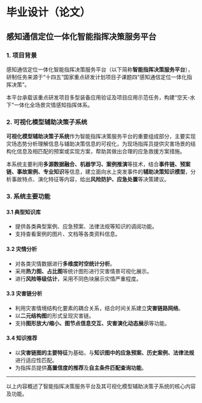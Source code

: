 # 毕业设计（论文）

## 感知通信定位一体化智能指挥决策服务平台

### 1. 项目背景
感知通信定位一体化智能指挥决策服务平台（以下简称**智能指挥决策服务平台**），研制任务来源于“十四五”国家重点研发计划项目子课题四“感知通信定位一体化指挥决策”。

本平台承载该重点研发项目多型装备应用验证及项目应用示范任务，构建“空天-水下”一体化全场景灾情感知指挥体系。

### 2. 可视化模型辅助决策子系统
**可视化模型辅助决策子系统**作为智能指挥决策服务平台的重要组成部分，主要实现灾场态势分析理解信息与辅助决策信息的可视化，为现场指挥员提供灾害场景的结构化信息及相匹配的预案或实现方案，帮助其做出合理的应急救援方案措施。

本系统主要利用**多源数据融合、机器学习、案例推演**等技术，结合**事件链、预案链、事故案例、专业知识**等信息，建立面向水上突发事件的**辅助决策知识模型**，分析事故特点、演化特征等内容，给出**风险防护、应急处置**等决策建议。

### 3. 系统主要功能
#### 3.1 典型知识库
- 提供各类典型案例、应急预案、法律法规等知识的调阅功能。
- 支持查看案例的图片、文档等各类资料信息。

#### 3.2 灾情分析
- 对各类灾情数据进行**多维度时空统计分析**。
- 采用**热力图、占比图**等统计图形进行灾害情景可视化展示。
- 进行**风险等级估计**，采用不同色块展示灾情严重程度。

#### 3.3 灾害链分析
- 利用灾害情境结构化要素的耦合关系，结合时间关系建立**灾害链路网络**。
- 以**二元结构图**的形式呈现灾害链。
- 支持**图形放大/缩小、图节点信息交互、灾害演化动态展示**等功能。

#### 3.4 知识推荐
- 以**灾害链图的主要特征**为基础，与**知识图中的应急预案、历史案例、法律法规**进行适应性匹配。
- 为指挥员提供**高置信度的推荐**及**自主条件匹配查询功能**。

---

以上内容概述了智能指挥决策服务平台及其可视化模型辅助决策子系统的核心内容及功能。